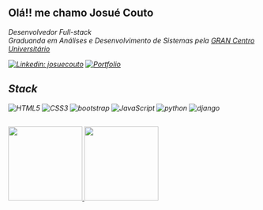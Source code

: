 ## Olá!! me chamo Josué Couto
<p><em>Desenvolvedor Full-stack</br>Graduanda em Análises e Desenvolvimento de Sistemas pela <a target="_blank" href="https://faculdade.grancursosonline.com.br/nossos-cursos/">GRAN Centro Universitário</a>


[![Linkedin: josuecouto](https://img.shields.io/badge/-adrianabeatriz3-blue?style=flat-square&logo=Linkedin&logoColor=white&link=https://www.linkedin.com/in/adrianabeatriz3/)](https://www.linkedin.com/in/adrianabeatriz3/)
[![Portfolio](https://img.shields.io/badge/-portfolio-ff69b4?style=flat-square&link=https://.vercel.app)](https:/.vercel.app/)

## Stack
![HTML5](https://img.shields.io/badge/html5-%23E34F26.svg?style=for-the-badge&logo=html5&logoColor=white)
![CSS3](https://img.shields.io/badge/css3-%231572B6.svg?style=for-the-badge&logo=css3&logoColor=white)
![bootstrap](https://img.shields.io/badge/bootstrap-%8F43EE.svg?style=for-the-badge&logo=bootstrap&logoColor=white)
![JavaScript](https://img.shields.io/badge/javascript-%23323330.svg?style=for-the-badge&logo=javascript&logoColor=%23F7DF1E)
![python](https://img.shields.io/badge/python-%23404d59.svg?style=for-the-badge&logo=python&logoColor=%2361DAFB)
![django](https://img.shields.io/badge/django-000?style=for-the-badge&logo=django&logoColor=white)


##
  <a href="https://github.com/driica">
  <img height="150em" src="https://github-readme-stats.vercel.app/api?username=driica&show_icons=true&theme=omni&include_all_commits=true&count_private=true"/>
  <img height="150em" src="https://github-readme-stats.vercel.app/api/top-langs/?username=driica&layout=compact&langs_count=7&theme=omni"/>
  
</div>
